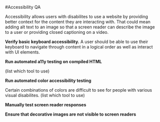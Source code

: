 #Accessibility QA

Accessibility allows users with disabilites to use a website by providing better context for the content they are interacting with. That could mean adding alt text to an image so that a screen reader can describe the image to a user or providing closed captioning on a video. 

**Verify basic keyboard accessibility.**
A user should be able to use their keyboard to navigate through content in a logical order as well as interact with UI elements. 

**Run automated a11y testing on compiled HTML**

(list which tool to use)

**Run automated color accessibility testing**

Certain combinations of colors are difficult to see for people with various visual disabilites. (list which tool to use)

**Manually test screen reader responses**

**Ensure that decorative images are not visible to screen readers**
